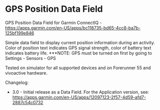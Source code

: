 # GPS Position Data Field
GPS Position Data Field for Garmin ConnectIQ - https://apps.garmin.com/en-US/apps/bc118735-bd65-4cc8-ba7b-125bf199e846

Simple data field to display current position information during an activity. Color of position text indicates GPS signal strength, color of battery text indicates battery life.
***NOTE: GPS must be turned on first by going to Settings - Sensors - GPS

Tested on simulator for all supported devices and on Forerunner 55 and vivoactive hardware.

Changelog:
* 3.0 - Initial release as a Data Field. For the Application version, see: https://apps.garmin.com/en-US/apps/12097123-2f57-4d59-afd7-2887c54c0732
